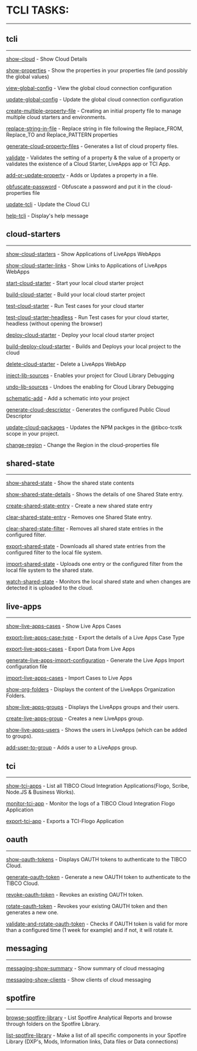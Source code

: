 # TCLI TASKS: 

---


## tcli

---


[show-cloud](./show-cloud.md) - Show Cloud Details

[show-properties](./show-properties.md) - Show the properties in your properties file (and possibly the global values)

[view-global-config](./view-global-config.md) - View the global cloud connection configuration

[update-global-config](./update-global-config.md) - Update the global cloud connection configuration

[create-multiple-property-file](./create-multiple-property-file.md) - Creating an initial property file to manage multiple cloud starters and environments.

[replace-string-in-file](./replace-string-in-file.md) - Replace string in file following the Replace_FROM, Replace_TO and Replace_PATTERN properties

[generate-cloud-property-files](./generate-cloud-property-files.md) - Generates a list of cloud property files.

[validate](./validate.md) - Validates the setting of a property & the value of a property or validates the existence of a Cloud Starter, LiveApps app or TCI App.

[add-or-update-property](./add-or-update-property.md) - Adds or Updates a property in a file.

[obfuscate-password](./obfuscate-password.md) - Obfuscate a password and put it in the cloud-properties file

[update-tcli](./update-tcli.md) - Update the Cloud CLI

[help-tcli](./help-tcli.md) - Display's help message


## cloud-starters

---


[show-cloud-starters](./show-cloud-starters.md) - Show Applications of LiveApps WebApps

[show-cloud-starter-links](./show-cloud-starter-links.md) - Show Links to Applications of LiveApps WebApps

[start-cloud-starter](./start-cloud-starter.md) - Start your local cloud starter project

[build-cloud-starter](./build-cloud-starter.md) - Build your local cloud starter project

[test-cloud-starter](./test-cloud-starter.md) - Run Test cases for your cloud starter

[test-cloud-starter-headless](./test-cloud-starter-headless.md) - Run Test cases for your cloud starter, headless (without opening the browser)

[deploy-cloud-starter](./deploy-cloud-starter.md) - Deploy your local cloud starter project

[build-deploy-cloud-starter](./build-deploy-cloud-starter.md) - Builds and Deploys your local project to the cloud

[delete-cloud-starter](./delete-cloud-starter.md) - Delete a LiveApps WebApp

[inject-lib-sources](./inject-lib-sources.md) - Enables your project for Cloud Library Debugging

[undo-lib-sources](./undo-lib-sources.md) - Undoes the enabling for Cloud Library Debugging

[schematic-add](./schematic-add.md) - Add a schematic into your project

[generate-cloud-descriptor](./generate-cloud-descriptor.md) - Generates the configured Public Cloud Descriptor

[update-cloud-packages](./update-cloud-packages.md) - Updates the NPM packges in the @tibco-tcstk scope in your project.

[change-region](./change-region.md) - Change the Region in the cloud-properties file


## shared-state

---


[show-shared-state](./show-shared-state.md) - Show the shared state contents

[show-shared-state-details](./show-shared-state-details.md) - Shows the details of one Shared State entry.

[create-shared-state-entry](./create-shared-state-entry.md) - Create a new shared state entry

[clear-shared-state-entry](./clear-shared-state-entry.md) - Removes one Shared State entry.

[clear-shared-state-filter](./clear-shared-state-filter.md) - Removes all shared state entries in the configured filter.

[export-shared-state](./export-shared-state.md) - Downloads all shared state entries from the configured filter to the local file system.

[import-shared-state](./import-shared-state.md) - Uploads one entry or the configured filter from the local file system to the shared state.

[watch-shared-state](./watch-shared-state.md) - Monitors the local shared state and when changes are detected it is uploaded to the cloud.


## live-apps

---


[show-live-apps-cases](./show-live-apps-cases.md) - Show Live Apps Cases

[export-live-apps-case-type](./export-live-apps-case-type.md) - Export the details of a Live Apps Case Type

[export-live-apps-cases](./export-live-apps-cases.md) - Export Data from Live Apps

[generate-live-apps-import-configuration](./generate-live-apps-import-configuration.md) - Generate the Live Apps Import configuration file

[import-live-apps-cases](./import-live-apps-cases.md) - Import Cases to Live Apps

[show-org-folders](./show-org-folders.md) - Displays the content of the LiveApps Organization Folders.

[show-live-apps-groups](./show-live-apps-groups.md) - Displays the LiveApps groups and their users.

[create-live-apps-group](./create-live-apps-group.md) - Creates a new LiveApps group.

[show-live-apps-users](./show-live-apps-users.md) - Shows the users in LiveApps (which can be added to groups).

[add-user-to-group](./add-user-to-group.md) - Adds a user to a LiveApps group.


## tci

---


[show-tci-apps](./show-tci-apps.md) - List all TIBCO Cloud Integration Applications(Flogo, Scribe, Node.JS & Business Works).

[monitor-tci-app](./monitor-tci-app.md) - Monitor the logs of a TIBCO Cloud Integration Flogo Application

[export-tci-app](./export-tci-app.md) - Exports a TCI-Flogo Application


## oauth

---


[show-oauth-tokens](./show-oauth-tokens.md) - Displays OAUTH tokens to authenticate to the TIBCO Cloud.

[generate-oauth-token](./generate-oauth-token.md) - Generate a new OAUTH token to authenticate to the TIBCO Cloud.

[revoke-oauth-token](./revoke-oauth-token.md) - Revokes an existing OAUTH token.

[rotate-oauth-token](./rotate-oauth-token.md) - Revokes your existing OAUTH token and then generates a new one.

[validate-and-rotate-oauth-token](./validate-and-rotate-oauth-token.md) - Checks if OAUTH token is valid for more than a configured time (1 week for example) and if not, it will rotate it.


## messaging

---


[messaging-show-summary](./messaging-show-summary.md) - Show summary of cloud messaging

[messaging-show-clients](./messaging-show-clients.md) - Show clients of cloud messaging


## spotfire

---


[browse-spotfire-library](./browse-spotfire-library.md) - List Spotfire Analytical Reports and browse through folders on the Spotfire Library.

[list-spotfire-library](./list-spotfire-library.md) - Make a list of all specific components in your Spotfire Library (DXP's, Mods, Information links, Data files or Data connections)